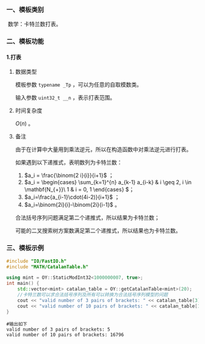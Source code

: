 ### 一、模板类别

​	数学：卡特兰数打表。

### 二、模板功能

#### 1.打表

1. 数据类型

   模板参数 `typename _Tp` ，可以为任意的自取模数类。

   输入参数 `uint32_t __n` ，表示打表范围。

2. 时间复杂度

   $O(n)$ 。

3. 备注

   由于在计算中大量用到乘法逆元，所以在构造函数中对乘法逆元进行打表。

   如果遇到以下递推式，表明数列为卡特兰数：
   
   1. $a_i = \frac{\binom{2 i}{i}}{i+1}$ ；
   2. $a_i = \begin{cases} \sum_{k=1}^{n} a_{k-1} a_{i-k} & i \geq 2, i \in \mathbf{N_{+}}\\ 1 & i = 0, 1 \end{cases} $；
   3. $a_i=\frac{a_{i-1}\cdot(4i-2)}{i+1}$ ；
   4. $a_i=\binom{2i}{i}-\binom{2i}{i-1}$ 。
   
   合法括号序列问题满足第二个递推式，所以结果为卡特兰数；
   
   可能的二叉搜索树方案数满足第二个递推式，所以结果也为卡特兰数。

### 三、模板示例

```c++
#include "IO/FastIO.h"
#include "MATH/CatalanTable.h"

using mint = OY::StaticModInt32<1000000007, true>;
int main() {
    std::vector<mint> catalan_table = OY::getCatalanTable<mint>(20);
    //卡特兰数可以求合法括号序列及所有可以转换为合法括号序列模型的问题
    cout << "valid number of 3 pairs of brackets: " << catalan_table[3] << endl;
    cout << "valid number of 10 pairs of brackets: " << catalan_table[10] << endl;
}
```

```
#输出如下
valid number of 3 pairs of brackets: 5
valid number of 10 pairs of brackets: 16796

```

